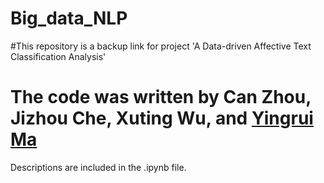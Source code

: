 # Big_data_NLP

#This repository is a backup link for project 'A Data-driven Affective Text Classification Analysis'
# The code was written by Can Zhou, Jizhou Che, Xuting Wu, and [Yingrui Ma](ryanma0427@gmail.com)

Descriptions are included in the .ipynb file.
